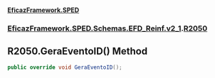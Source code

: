 #### [EficazFramework.SPED](EficazFrameworkSPED.md 'EficazFramework SPED')
### [EficazFramework.SPED.Schemas.EFD_Reinf.v2_1](EficazFramework.SPED.Schemas.EFD_Reinf.v2_1.md 'EficazFramework.SPED.Schemas.EFD_Reinf.v2_1').[R2050](EficazFramework.SPED.Schemas.EFD_Reinf.v2_1/R2050.md 'EficazFramework.SPED.Schemas.EFD_Reinf.v2_1.R2050')

## R2050.GeraEventoID() Method

```csharp
public override void GeraEventoID();
```
